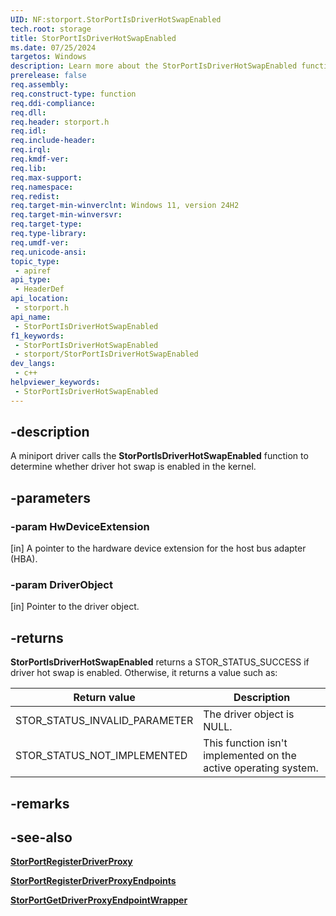 ```yaml
---
UID: NF:storport.StorPortIsDriverHotSwapEnabled
tech.root: storage
title: StorPortIsDriverHotSwapEnabled
ms.date: 07/25/2024
targetos: Windows
description: Learn more about the StorPortIsDriverHotSwapEnabled function.
prerelease: false
req.assembly: 
req.construct-type: function
req.ddi-compliance: 
req.dll: 
req.header: storport.h
req.idl: 
req.include-header: 
req.irql: 
req.kmdf-ver: 
req.lib: 
req.max-support: 
req.namespace: 
req.redist: 
req.target-min-winverclnt: Windows 11, version 24H2
req.target-min-winversvr: 
req.target-type: 
req.type-library: 
req.umdf-ver: 
req.unicode-ansi: 
topic_type:
 - apiref
api_type:
 - HeaderDef
api_location:
 - storport.h
api_name:
 - StorPortIsDriverHotSwapEnabled
f1_keywords:
 - StorPortIsDriverHotSwapEnabled
 - storport/StorPortIsDriverHotSwapEnabled
dev_langs:
 - c++
helpviewer_keywords:
 - StorPortIsDriverHotSwapEnabled
---
```


## -description

A miniport driver calls the **StorPortIsDriverHotSwapEnabled** function to determine whether driver hot swap is enabled in the kernel.

## -parameters

### -param HwDeviceExtension

[in] A pointer to the hardware device extension for the host bus adapter (HBA).

### -param DriverObject

[in] Pointer to the driver object.

## -returns

**StorPortIsDriverHotSwapEnabled** returns a STOR_STATUS_SUCCESS if driver hot swap is enabled. Otherwise, it returns a value such as:

| Return value | Description |
|--------------|-------------|
| STOR_STATUS_INVALID_PARAMETER | The driver object is NULL. |
| STOR_STATUS_NOT_IMPLEMENTED | This function isn't implemented on the active operating system. |

## -remarks

## -see-also

[**StorPortRegisterDriverProxy**](nf-storport-storportregisterdriverproxy.md)

[**StorPortRegisterDriverProxyEndpoints**](nf-storport-storportregisterdriverproxyendpoints.md)

[**StorPortGetDriverProxyEndpointWrapper**](nf-storport-storportgetdriverproxyendpointwrapper.md)
